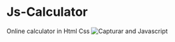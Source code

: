 # Js-Calculator
Online calculator in Html Css ![Capturar](https://user-images.githubusercontent.com/81823496/122676031-5c828500-d1dc-11eb-8095-e9be8c584a67.PNG)
and Javascript
